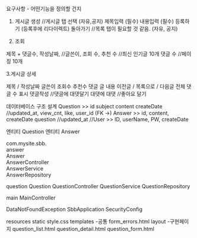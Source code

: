 요구사항 - 어떤기능을 정의할 건지

1. 게시글 생성
//게시글 탭 선택 (자유,공지)
제목입력 (필수)
내용입력 (필수)
등록하기 (등록후에 리다이렉트)
돌아가기
//목록 탭이 필요할 것 같음. (자유, 공지)


2. 조회

제목 + 댓글수,  작성날짜, //글쓴이, 조회 수, 추천 수
//최신 인기글 10개 댓글 수
//페이징 10개


3.게시글 상세

제목 / 작성날짜
글쓴이 조회수 추천수 댓글
글 내용
이전글 / 목록으로 / 다음글
전체 댓글 수 표시
댓글작성
//댓글에 대댓달기 대댓에 대댓
//좋아요 달기


데이터베이스 구조 설계
Question >> id subject content createDate  //updated_at, view_cnt, like, user_id (FK →)
Answer >> id, content, createDate question //updated_at
//User >> ID, userName, PW, createDate

엔티티 Question
엔티티 Answer



com.mysite.sbb. <br>
  answer <br>
    Answer <br>
    AnswerController <br>
    AnswerService <br>
    AnswerRepository <br>
    
  question
    Question
    QuestionController
    QuestionService
    QuestionRepository
  
  main
    MainController   

DataNotFoundException
SbbApplication
SecurityConfig

resources
  static
    style.css
  templates
    -공통
    form_errors.html
    layout
    -구현페이지
    question_list.html
    question_detail.html
    question_form.html



    
  
